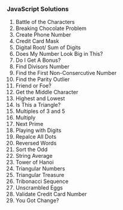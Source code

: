 ### JavaScript Solutions

1. Battle of the Characters
2. Breaking Chocolate Problem
3. Create Phone Number
4. Credit Card Mask
5. Digital Root/ Sum of Digits
6. Does My Number Look Big in This?
7. Do I Get A Bonus?
8. Find Divisors Number
9. Find the First Non-Consercutive Number
10. Find the Parity Outlier
11. Friend or Foe?
12. Get the Middle Character
13. Highest and Lowest
14. Is This a Triangle?
15. Multiples of 3 and 5
16. Multiply
17. Next Prime
18. Playing with Digits
19. Repalce All Dots
20. Reversed Words
21. Sort the Odd
22. String Average
23. Tower of Hanoi
24. Triangular Numbers
25. Triangular Treasure
26. Tribonacci Sequence
27. Unscrambled Eggs
28. Validate Credit Card Number
29. You Got Change?
